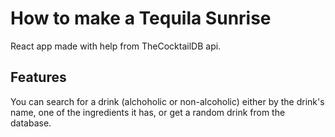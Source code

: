 # How to make a Tequila Sunrise 
React app made with help from TheCocktailDB api.

## Features
You can search for a drink (alchoholic or non-alcoholic) either by the drink's name, one of the ingredients it has, or get a random drink from the database.
